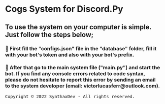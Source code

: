 <h1> Cogs System for Discord.Py </h1>

<h2> To use the system on your computer is simple. Just follow the steps below; </h2>

<h3> 🔑 First fill the "configs.json" file in the "database" folder, fill it with your bot's token and also with your bot's prefix. </h3>

<h3> 🔧 After that go to the main system file ("main.py") and start the bot. If you find any console errors related to code syntax, please do not hesitate to report this error by sending an email to the system developer (email: victorlucasferr@outlook.com). </h3>

<pre>
Copyright &copy; 2022 SynthaxDev - All rights reserved.
</pre>